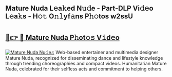 ## Mature Nuda L𝚎a𝚔ed N𝚞𝚍e - Part-DLP Vi𝚍𝚎o L𝚎a𝚔s - H𝚘𝚝 O𝚗𝚕yf𝚊ns P𝚑𝚘tos w2ssU

# <h2><a href="http://kf273bi.oniu.top/?m=Mature+Nuda">🔗👉 🔴 Mature Nuda P𝚑ot𝚘𝚜 V𝚒d𝚎o</a></h2>

[![Mature Nuda Nu𝚍e𝚜](https://i.imgur.com/0qMVB7G.gif)](http://kf273bi.oniu.top/?m=Mature+Nuda)
Web-based entertainer and multimedia designer Mature Nuda, recognized for disseminating dance and lifestyle knowledge through trending choreographies and compact videos. Humanitarian Mature Nuda, celebrated for their selfless acts and commitment to helping others.  
